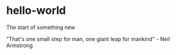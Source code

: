 # hello-world
The start of something new

"That's one small step for man, one giant leap for mankind" - Neil Armstrong
